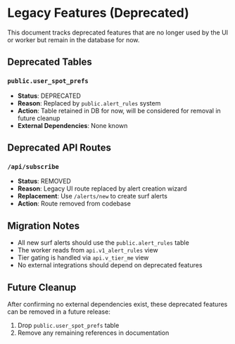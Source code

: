 # Legacy Features (Deprecated)

This document tracks deprecated features that are no longer used by the UI or worker but remain in the database for now.

## Deprecated Tables

### `public.user_spot_prefs`
- **Status**: DEPRECATED
- **Reason**: Replaced by `public.alert_rules` system
- **Action**: Table retained in DB for now, will be considered for removal in future cleanup
- **External Dependencies**: None known

## Deprecated API Routes

### `/api/subscribe`
- **Status**: REMOVED
- **Reason**: Legacy UI route replaced by alert creation wizard
- **Replacement**: Use `/alerts/new` to create surf alerts
- **Action**: Route removed from codebase

## Migration Notes

- All new surf alerts should use the `public.alert_rules` table
- The worker reads from `api.v1_alert_rules` view
- Tier gating is handled via `api.v_tier_me` view
- No external integrations should depend on deprecated features

## Future Cleanup

After confirming no external dependencies exist, these deprecated features can be removed in a future release:
1. Drop `public.user_spot_prefs` table
2. Remove any remaining references in documentation
